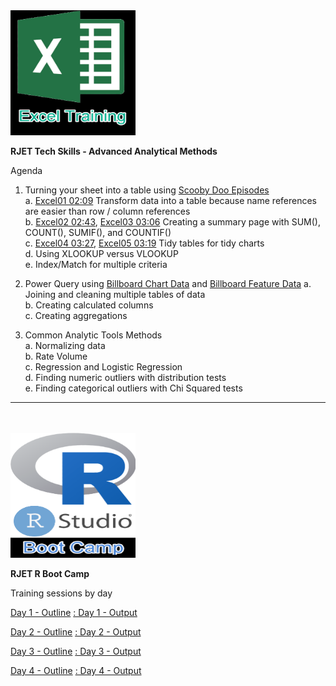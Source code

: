   <img src="https://github.com/RJETAnalytics/TrainingDemo/blob/main/Excel_Training.png" alt="RJET Excel Training" width="200" height="200">

**RJET Tech Skills - Advanced Analytical Methods**

Agenda





1. Turning your sheet into a table using [Scooby Doo Episodes](https://github.com/RJETAnalytics/TrainingDemo/blob/main/demo_ScoobyDoo.csv)<br>
	a. [Excel01 02:09](https://user-images.githubusercontent.com/106988755/226478324-23f28a32-ddfb-411f-a156-296f6c9b6e07.mp4) Transform data into a table because name references are easier than row / column references<br>
	b. [Excel02 02:43](https://user-images.githubusercontent.com/106988755/226479087-61082837-c979-4fec-93bf-fe3faa79ab07.mp4), [Excel03 03:06](https://user-images.githubusercontent.com/106988755/226604399-7099f519-e238-4e1e-aee0-fb4fac74bc4e.mp4) Creating a summary page with SUM(), COUNT(), SUMIF(), and COUNTIF()<br>
	c. [Excel04 03:27](https://user-images.githubusercontent.com/106988755/226604812-8b93fcca-9013-4c29-81c5-352cd42a5169.mp4), [Excel05 03:19](https://user-images.githubusercontent.com/106988755/226605164-5b82ccf9-d4e9-42ee-a1b6-3c6dd3df5fc6.mp4) Tidy tables for tidy charts<br>
	d. Using XLOOKUP versus VLOOKUP<br>
	e. Index/Match for multiple criteria<br>

2. Power Query using [Billboard Chart Data](https://github.com/RJETAnalytics/TrainingDemo/blob/main/demo_BillBoardRank.csv) and [Billboard Feature Data](https://github.com/RJETAnalytics/TrainingDemo/blob/main/demo_BillBoardFeatures.csv)
	a. Joining and cleaning multiple tables of data<br>
	b. Creating calculated columns<br>
	c. Creating aggregations<br>

3. Common Analytic Tools Methods<br> 
	a. Normalizing data<br>
	b. Rate Volume<br>
	c. Regression and Logistic Regression<br>
	d. Finding numeric outliers with distribution tests<br>
	e. Finding categorical outliers with Chi Squared tests<br>

___

<br><br>
<img src="https://github.com/RJETAnalytics/TrainingDemo/blob/main/RBoot_Camp_Logo.png" alt="RJET R Bood Camp" width="200" height="200">

**RJET R Boot Camp**

Training sessions by day

[Day 1 - Outline](https://github.com/RJETAnalytics/TrainingDemo/blob/main/RBootCamp_1.md)
[ : Day 1 - Output](https://htmlpreview.github.io?https://github.com/RJETAnalytics/TrainingDemo/blob/main/R-Boot-Camp-V2---DAY-1.html)

[Day 2 - Outline](https://github.com/RJETAnalytics/TrainingDemo/blob/main/RBootCamp_2.md)
[ : Day 2 - Output](https://htmlpreview.github.io?https://github.com/RJETAnalytics/TrainingDemo/blob/main/R-Boot-Camp-V2---DAY-2.html)

[Day 3 - Outline](https://github.com/RJETAnalytics/TrainingDemo/blob/main/RBootCamp_3.md)
[ : Day 3 - Output](https://htmlpreview.github.io?https://github.com/RJETAnalytics/TrainingDemo/blob/main/R-Boot-Camp-V2---DAY-3.html)

[Day 4 - Outline](https://github.com/RJETAnalytics/TrainingDemo/blob/main/RBootCamp_4.md)
[ : Day 4 - Output](https://htmlpreview.github.io?https://github.com/RJETAnalytics/TrainingDemo/blob/main/R-Boot-Camp-V2---DAY-4.html)

